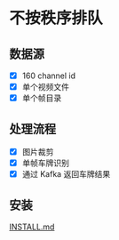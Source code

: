 # 不按秩序排队

## 数据源

- [x] 160 channel id
- [x] 单个视频文件
- [x] 单个帧目录

## 处理流程

- [x] 图片裁剪
- [x] 单帧车牌识别
- [x] 通过 Kafka 返回车牌结果

## 安装

[INSTALL.md](docs/INSTALL.md)
